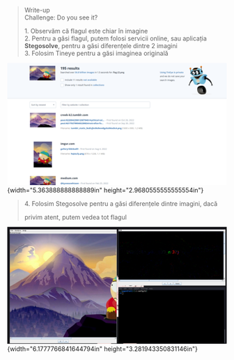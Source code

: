 > Write-up\
> Challenge: Do you see it?
>
> 1\. Observăm că flagul este chiar în imagine\
> 2. Pentru a găsi flagul, putem folosi servicii online, sau aplicația
> **Stegosolve**, pentru a găsi diferențele dintre 2 imagini\
> 3. Folosim Tineye pentru a găsi imaginea originală

![](vertopal_f8960ae2426a4f97b371fc7026211fd5/media/image1.png){width="5.363888888888889in"
height="2.9680555555555554in"}

> 4\. Folosim Stegosolve pentru a găsi diferențele dintre imagini, dacă
>
> privim atent, putem vedea tot flagul

![](vertopal_f8960ae2426a4f97b371fc7026211fd5/media/image2.png){width="6.1777766841644794in"
height="3.281943350831146in"}
